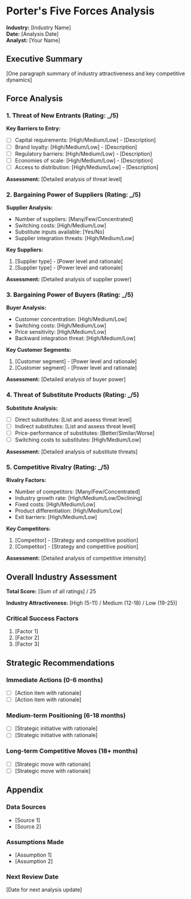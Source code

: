 # Porter's Five Forces Analysis

**Industry:** [Industry Name]  
**Date:** [Analysis Date]  
**Analyst:** [Your Name]

## Executive Summary
[One paragraph summary of industry attractiveness and key competitive dynamics]

## Force Analysis

### 1. Threat of New Entrants (Rating: _/5)

**Key Barriers to Entry:**
- [ ] Capital requirements: [High/Medium/Low] - [Description]
- [ ] Brand loyalty: [High/Medium/Low] - [Description]
- [ ] Regulatory barriers: [High/Medium/Low] - [Description]
- [ ] Economies of scale: [High/Medium/Low] - [Description]
- [ ] Access to distribution: [High/Medium/Low] - [Description]

**Assessment:** [Detailed analysis of threat level]

### 2. Bargaining Power of Suppliers (Rating: _/5)

**Supplier Analysis:**
- Number of suppliers: [Many/Few/Concentrated]
- Switching costs: [High/Medium/Low]
- Substitute inputs available: [Yes/No]
- Supplier integration threats: [High/Medium/Low]

**Key Suppliers:**
1. [Supplier type] - [Power level and rationale]
2. [Supplier type] - [Power level and rationale]

**Assessment:** [Detailed analysis of supplier power]

### 3. Bargaining Power of Buyers (Rating: _/5)

**Buyer Analysis:**
- Customer concentration: [High/Medium/Low]
- Switching costs: [High/Medium/Low]
- Price sensitivity: [High/Medium/Low]
- Backward integration threat: [High/Medium/Low]

**Key Customer Segments:**
1. [Customer segment] - [Power level and rationale]
2. [Customer segment] - [Power level and rationale]

**Assessment:** [Detailed analysis of buyer power]

### 4. Threat of Substitute Products (Rating: _/5)

**Substitute Analysis:**
- [ ] Direct substitutes: [List and assess threat level]
- [ ] Indirect substitutes: [List and assess threat level]
- [ ] Price-performance of substitutes: [Better/Similar/Worse]
- [ ] Switching costs to substitutes: [High/Medium/Low]

**Assessment:** [Detailed analysis of substitute threats]

### 5. Competitive Rivalry (Rating: _/5)

**Rivalry Factors:**
- Number of competitors: [Many/Few/Concentrated]
- Industry growth rate: [High/Medium/Low/Declining]
- Fixed costs: [High/Medium/Low]
- Product differentiation: [High/Medium/Low]
- Exit barriers: [High/Medium/Low]

**Key Competitors:**
1. [Competitor] - [Strategy and competitive position]
2. [Competitor] - [Strategy and competitive position]

**Assessment:** [Detailed analysis of competitive intensity]

## Overall Industry Assessment

**Total Score:** [Sum of all ratings] / 25

**Industry Attractiveness:** [High (5-11) / Medium (12-18) / Low (19-25)]

### Critical Success Factors
1. [Factor 1]
2. [Factor 2]
3. [Factor 3]

## Strategic Recommendations

### Immediate Actions (0-6 months)
- [ ] [Action item with rationale]
- [ ] [Action item with rationale]

### Medium-term Positioning (6-18 months)
- [ ] [Strategic initiative with rationale]
- [ ] [Strategic initiative with rationale]

### Long-term Competitive Moves (18+ months)
- [ ] [Strategic move with rationale]
- [ ] [Strategic move with rationale]

## Appendix

### Data Sources
- [Source 1]
- [Source 2]

### Assumptions Made
- [Assumption 1]
- [Assumption 2]

### Next Review Date
[Date for next analysis update]